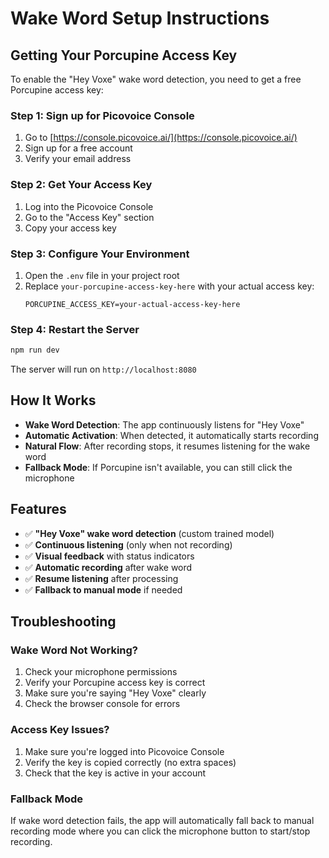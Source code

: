 # Wake Word Setup Instructions

## Getting Your Porcupine Access Key

To enable the "Hey Voxe" wake word detection, you need to get a free Porcupine access key:

### Step 1: Sign up for Picovoice Console
1. Go to [https://console.picovoice.ai/](https://console.picovoice.ai/)
2. Sign up for a free account
3. Verify your email address

### Step 2: Get Your Access Key
1. Log into the Picovoice Console
2. Go to the "Access Key" section
3. Copy your access key

### Step 3: Configure Your Environment
1. Open the `.env` file in your project root
2. Replace `your-porcupine-access-key-here` with your actual access key:
   ```
   PORCUPINE_ACCESS_KEY=your-actual-access-key-here
   ```

### Step 4: Restart the Server
```bash
npm run dev
```

The server will run on `http://localhost:8080`

## How It Works

- **Wake Word Detection**: The app continuously listens for "Hey Voxe"
- **Automatic Activation**: When detected, it automatically starts recording
- **Natural Flow**: After recording stops, it resumes listening for the wake word
- **Fallback Mode**: If Porcupine isn't available, you can still click the microphone

## Features

- ✅ **"Hey Voxe" wake word detection** (custom trained model)
- ✅ **Continuous listening** (only when not recording)
- ✅ **Visual feedback** with status indicators
- ✅ **Automatic recording** after wake word
- ✅ **Resume listening** after processing
- ✅ **Fallback to manual mode** if needed

## Troubleshooting

### Wake Word Not Working?
1. Check your microphone permissions
2. Verify your Porcupine access key is correct
3. Make sure you're saying "Hey Voxe" clearly
4. Check the browser console for errors

### Access Key Issues?
1. Make sure you're logged into Picovoice Console
2. Verify the key is copied correctly (no extra spaces)
3. Check that the key is active in your account

### Fallback Mode
If wake word detection fails, the app will automatically fall back to manual recording mode where you can click the microphone button to start/stop recording.
